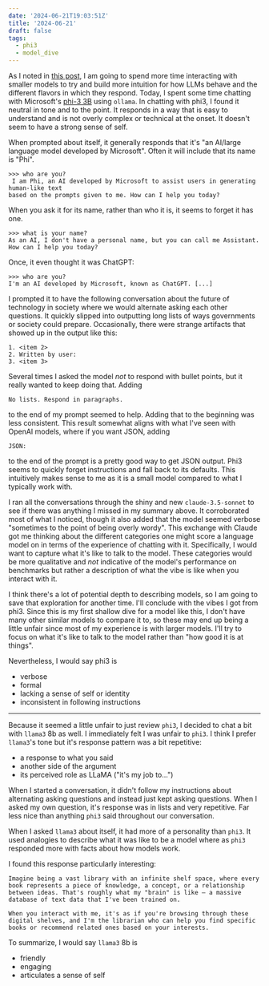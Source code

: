 ```yaml
---
date: '2024-06-21T19:03:51Z'
title: '2024-06-21'
draft: false
tags:
  - phi3
  - model_dive
---
```


As I noted in [this post](/posts/2024/language-model-based-aggregators), I am going to spend more time interacting with smaller models to try and build more intuition for how LLMs behave and the different flavors in which they respond.
Today, I spent some time chatting with Microsoft's [phi-3 3B](https://ollama.com/library/phi3) using `ollama`.
In chatting with phi3, I found it neutral in tone and to the point.
It responds in a way that is easy to understand and is not overly complex or technical at the onset.
It doesn't seem to have a strong sense of self.

When prompted about itself, it generally responds that it's "an AI/large language model developed by Microsoft".
Often it will include that its name is "Phi".

```text
>>> who are you?
 I am Phi, an AI developed by Microsoft to assist users in generating human-like text
based on the prompts given to me. How can I help you today?
```

When you ask it for its name, rather than who it is, it seems to forget it has one.

```text
>>> what is your name?
As an AI, I don't have a personal name, but you can call me Assistant. How can I help you today?
```

Once, it even thought it was ChatGPT:

```text
>>> who are you?
I'm an AI developed by Microsoft, known as ChatGPT. [...]
```

I prompted it to have the following conversation about the future of technology in society where we would alternate asking each other questions.
It quickly slipped into outputting long lists of ways governments or society could prepare.
Occasionally, there were strange artifacts that showed up in the output like this:

```text
1. <item 2>
2. Written by user:
3. <item 3>
```

Several times I asked the model _not_ to respond with bullet points, but it really wanted to keep doing that.
Adding

```text
No lists. Respond in paragraphs.
```

to the end of my prompt seemed to help.
Adding that to the beginning was less consistent.
This result somewhat aligns with what I've seen with OpenAI models, where if you want JSON, adding

```text
JSON:
```

to the end of the prompt is a pretty good way to get JSON output.
Phi3 seems to quickly forget instructions and fall back to its defaults.
This intuitively makes sense to me as it is a small model compared to what I typically work with.

I ran all the conversations through the shiny and new `claude-3.5-sonnet` to see if there was anything I missed in my summary above.
It corroborated most of what I noticed, though it also added that the model seemed verbose "sometimes to the point of being overly wordy".
This exchange with Claude got me thinking about the different categories one might score a language model on in terms of the experience of chatting with it.
Specifically, I would want to capture what it's like to talk to the model.
These categories would be more qualitative and _not_ indicative of the model's performance on benchmarks but rather a description of what the vibe is like when you interact with it.

I think there's a lot of potential depth to describing models, so I am going to save that exploration for another time.
I'll conclude with the vibes I got from phi3.
Since this is my first shallow dive for a model like this, I don't have many other similar models to compare it to, so these may end up being a little unfair since most of my experience is with larger models.
I'll try to focus on what it's like to talk to the model rather than "how good it is at things".

Nevertheless, I would say phi3 is

- verbose
- formal
- lacking a sense of self or identity
- inconsistent in following instructions

---

Because it seemed a little unfair to just review `phi3`, I decided to chat a bit with `llama3` 8b as well.
I immediately felt I was unfair to `phi3`.
I think I prefer `llama3`'s tone but it's response pattern was a bit repetitive:

- a response to what you said
- another side of the argument
- its perceived role as LLaMA ("it's my job to...")

When I started a conversation, it didn't follow my instructions about alternating asking questions and instead just kept asking questions.
When I asked my own question, it's response was in lists and very repetitive.
Far less nice than anything `phi3` said throughout our conversation.

When I asked `llama3` about itself, it had more of a personality than `phi3`.
It used analogies to describe what it was like to be a model where as `phi3` responded more with facts about how models work.

I found this response particularly interesting:

```text
Imagine being a vast library with an infinite shelf space, where every book represents a piece of knowledge, a concept, or a relationship between ideas. That's roughly what my "brain" is like – a massive database of text data that I've been trained on.

When you interact with me, it's as if you're browsing through these digital shelves, and I'm the librarian who can help you find specific books or recommend related ones based on your interests.
```

To summarize, I would say `llama3` 8b is

- friendly
- engaging
- articulates a sense of self
